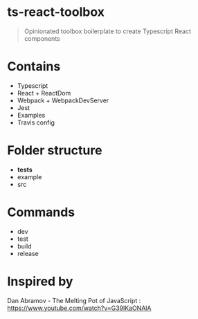 # ts-react-toolbox
> Opinionated toolbox boilerplate to create Typescript React components

# Contains

* Typescript
* React + ReactDom
* Webpack + WebpackDevServer
* Jest
* Examples
* Travis config

# Folder structure

* __tests__
* example
* src

# Commands

* dev
* test
* build
* release


# Inspired by

Dan Abramov - The Melting Pot of JavaScript : https://www.youtube.com/watch?v=G39lKaONAlA
